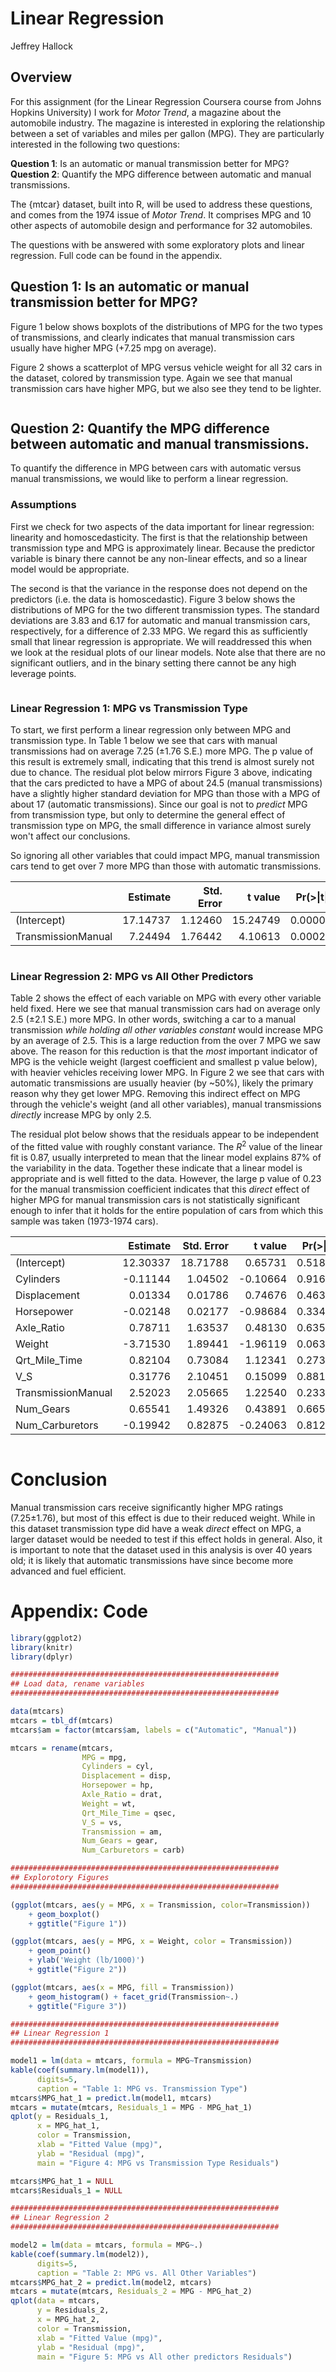 # Linear Regression
Jeffrey Hallock  

## Overview

For this assignment (for the Linear Regression Coursera course from Johns Hopkins University) I work for *Motor Trend*, a magazine about the automobile industry. The magazine is interested in exploring the relationship between a set of variables and miles per gallon (MPG). They are particularly interested in the following two questions:

**Question 1**: Is an automatic or manual transmission better for MPG?  
**Question 2**: Quantify the MPG difference between automatic and manual transmissions.

The {mtcar} dataset, built into R, will be used to address these questions, and comes from the 1974 issue of *Motor Trend*. It comprises MPG and 10 other aspects of automobile design and performance for 32 automobiles.

The questions with be answered with some exploratory plots and linear regression. Full code can be found in the appendix.



## Question 1: Is an automatic or manual transmission better for MPG?

Figure 1 below shows boxplots of the distributions of MPG for the two types of transmissions, and clearly indicates that manual transmission cars usually have higher MPG (+7.25 mpg on average).

Figure 2 shows a scatterplot of MPG versus vehicle weight for all 32 cars in the dataset, colored by transmission type. Again we see that manual transmission cars have higher MPG, but we also see they tend to be lighter.


<img src="JHU_7.1_Linear_Regression_files/figure-html/unnamed-chunk-2-1.png" title="" alt="" style="display: block; margin: auto;" /><img src="JHU_7.1_Linear_Regression_files/figure-html/unnamed-chunk-2-2.png" title="" alt="" style="display: block; margin: auto;" />

## Question 2: Quantify the MPG difference between automatic and manual transmissions.

To quantify the difference in MPG between cars with automatic versus manual transmissions, we would like to perform a linear regression.

### Assumptions

First we check for two aspects of the data important for linear regression: linearity and homoscedasticity. The first is that the relationship between transmission type and MPG is approximately linear. Because the predictor variable is binary there cannot be any non-linear effects, and so a linear model would be appropriate.

The second is that the variance in the response does not depend on the predictors (i.e. the data is homoscedastic). Figure 3 below shows the distributions of MPG for the two different transmission types. The standard deviations are 3.83 and 6.17 for automatic and manual transmission cars, respectively, for a difference of 2.33 MPG. We regard this as sufficiently small that linear regression is appropriate. We will readdressed this when we look at the residual plots of our linear models. Note alse that there are no significant outliers, and in the binary setting there cannot be any high leverage points.

<img src="JHU_7.1_Linear_Regression_files/figure-html/unnamed-chunk-3-1.png" title="" alt="" style="display: block; margin: auto;" />

### Linear Regression 1: MPG vs Transmission Type

To start, we first perform a linear regression only between MPG and transmission type. In Table 1 below we see that cars with manual transmissions had on average 7.25 (±1.76 S.E.) more MPG. The p value of this result is extremely small, indicating that this trend is almost surely not due to chance. The residual plot below mirrors Figure 3 above, indicating that the cars predicted to have a MPG of about 24.5 (manual transmissions) have a slightly higher standard deviation for MPG than those with a MPG of about 17 (automatic transmissions). Since our goal is not to *predict* MPG from transmission type, but only to determine the general effect of transmission type on MPG, the small difference in variance almost surely won't affect our conclusions.

So ignoring all other variables that could impact MPG, manual transmission cars tend to get over 7 more MPG than those with automatic transmissions.


|                   | Estimate| Std. Error|  t value| Pr(>&#124;t&#124;)|
|:------------------|--------:|----------:|--------:|------------------:|
|(Intercept)        | 17.14737|    1.12460| 15.24749|            0.00000|
|TransmissionManual |  7.24494|    1.76442|  4.10613|            0.00029|

<img src="JHU_7.1_Linear_Regression_files/figure-html/unnamed-chunk-4-1.png" title="" alt="" style="display: block; margin: auto;" />

### Linear Regression 2: MPG vs All Other Predictors

Table 2 shows the effect of each variable on MPG with every other variable held fixed. Here we see that manual transmission cars had on average only 2.5 (±2.1 S.E.) more MPG. In other words, switching a car to a manual transmission *while holding all other variables constant* would increase MPG by an average of 2.5. This is a large reduction from the over 7 MPG we saw above. The reason for this reduction is that the *most* important indicator of MPG is the vehicle weight (largest coefficient and smallest p value below), with heavier vehicles receiving lower MPG. In Figure 2 we see that cars with automatic transmissions are usually heavier (by ~50%), likely the primary reason why they get lower MPG. Removing this indirect effect on MPG through the vehicle's weight (and all other variables), manual transmissions *directly* increase MPG by only 2.5.

The residual plot below shows that the residuals appear to be independent of the fitted value with roughly constant variance. The $R^2$ value of the linear fit is 0.87, usually interpreted to mean that the linear model explains 87% of the variability in the data. Together these indicate that a linear model is appropriate and is well fitted to the data. However, the large p value of 0.23 for the manual transmission coefficient indicates that this *direct* effect of higher MPG for manual transmission cars is not statistically significant enough to infer that it holds for the entire population of cars from which this sample was taken (1973-1974 cars).





|                   | Estimate| Std. Error|  t value| Pr(>&#124;t&#124;)|
|:------------------|--------:|----------:|--------:|------------------:|
|(Intercept)        | 12.30337|   18.71788|  0.65731|            0.51812|
|Cylinders          | -0.11144|    1.04502| -0.10664|            0.91609|
|Displacement       |  0.01334|    0.01786|  0.74676|            0.46349|
|Horsepower         | -0.02148|    0.02177| -0.98684|            0.33496|
|Axle_Ratio         |  0.78711|    1.63537|  0.48130|            0.63528|
|Weight             | -3.71530|    1.89441| -1.96119|            0.06325|
|Qrt_Mile_Time      |  0.82104|    0.73084|  1.12341|            0.27394|
|V_S                |  0.31776|    2.10451|  0.15099|            0.88142|
|TransmissionManual |  2.52023|    2.05665|  1.22540|            0.23399|
|Num_Gears          |  0.65541|    1.49326|  0.43891|            0.66521|
|Num_Carburetors    | -0.19942|    0.82875| -0.24063|            0.81218|

<img src="JHU_7.1_Linear_Regression_files/figure-html/unnamed-chunk-5-1.png" title="" alt="" style="display: block; margin: auto;" />


# Conclusion

Manual transmission cars receive significantly higher MPG ratings (7.25±1.76), but most of this effect is due to their reduced weight. While in this dataset transmission type did have a weak *direct* effect on MPG, a larger dataset would be needed to test if this effect holds in general. Also, it is important to note that the dataset used in this analysis is over 40 years old; it is likely that automatic transmissions have since become more advanced and fuel efficient.

# Appendix: Code




```r
library(ggplot2)
library(knitr)
library(dplyr)

############################################################
## Load data, rename variables
############################################################

data(mtcars)
mtcars = tbl_df(mtcars)
mtcars$am = factor(mtcars$am, labels = c("Automatic", "Manual"))

mtcars = rename(mtcars,
                MPG = mpg,
                Cylinders = cyl,
                Displacement = disp,
                Horsepower = hp,
                Axle_Ratio = drat,
                Weight = wt,
                Qrt_Mile_Time = qsec,
                V_S = vs,
                Transmission = am,
                Num_Gears = gear,
                Num_Carburetors = carb)

############################################################
## Explorotory Figures
############################################################

(ggplot(mtcars, aes(y = MPG, x = Transmission, color=Transmission))
    + geom_boxplot()
    + ggtitle("Figure 1"))

(ggplot(mtcars, aes(y = MPG, x = Weight, color = Transmission))
    + geom_point()
    + ylab('Weight (lb/1000)')
    + ggtitle("Figure 2"))

(ggplot(mtcars, aes(x = MPG, fill = Transmission))
    + geom_histogram() + facet_grid(Transmission~.)
    + ggtitle("Figure 3"))

############################################################
## Linear Regression 1
############################################################

model1 = lm(data = mtcars, formula = MPG~Transmission)
kable(coef(summary.lm(model1)),
      digits=5,
      caption = "Table 1: MPG vs. Transmission Type")
mtcars$MPG_hat_1 = predict.lm(model1, mtcars)
mtcars = mutate(mtcars, Residuals_1 = MPG - MPG_hat_1)
qplot(y = Residuals_1,
      x = MPG_hat_1,
      color = Transmission,
      xlab = "Fitted Value (mpg)",
      ylab = "Residual (mpg)",
      main = "Figure 4: MPG vs Transmission Type Residuals")

mtcars$MPG_hat_1 = NULL
mtcars$Residuals_1 = NULL

############################################################
## Linear Regression 2
############################################################

model2 = lm(data = mtcars, formula = MPG~.)
kable(coef(summary.lm(model2)),
      digits=5,
      caption = "Table 2: MPG vs. All Other Variables")
mtcars$MPG_hat_2 = predict.lm(model2, mtcars)
mtcars = mutate(mtcars, Residuals_2 = MPG - MPG_hat_2)
qplot(data = mtcars,
      y = Residuals_2,
      x = MPG_hat_2,
      color = Transmission,
      xlab = "Fitted Value (mpg)",
      ylab = "Residual (mpg)",
      main = "Figure 5: MPG vs All other predictors Residuals")
```
































